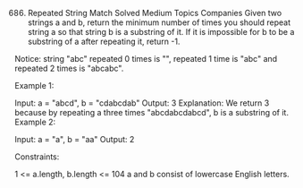 686. Repeated String Match
Solved
Medium
Topics
Companies
Given two strings a and b, return the minimum number of times you should repeat string a so that string b is a substring of it. If it is impossible for b​​​​​​ to be a substring of a after repeating it, return -1.

Notice: string "abc" repeated 0 times is "", repeated 1 time is "abc" and repeated 2 times is "abcabc".

 

Example 1:

Input: a = "abcd", b = "cdabcdab"
Output: 3
Explanation: We return 3 because by repeating a three times "abcdabcdabcd", b is a substring of it.
Example 2:

Input: a = "a", b = "aa"
Output: 2
 

Constraints:

1 <= a.length, b.length <= 104
a and b consist of lowercase English letters.
